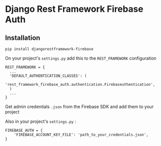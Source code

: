 # Django Rest Framework Firebase Auth

## Installation

```
pip install djangorestframework-firebase
```

On your project's `settings.py` add this to the `REST_FRAMEWORK` configuration

```
REST_FRAMEWORK = {
  ...
  'DEFAULT_AUTHENTICATION_CLASSES': (
    'rest_framework_firebase_auth.authentication.Firebaseuthentication',
  )
  ...
}
```

Get admin credentials `.json` from the Firebase SDK and add them to your project

Also in your project's `settings.py` :

```
FIREBASE_AUTH = {
    'FIREBASE_ACCOUNT_KEY_FILE': 'path_to_your_credentials.json',
}
```
